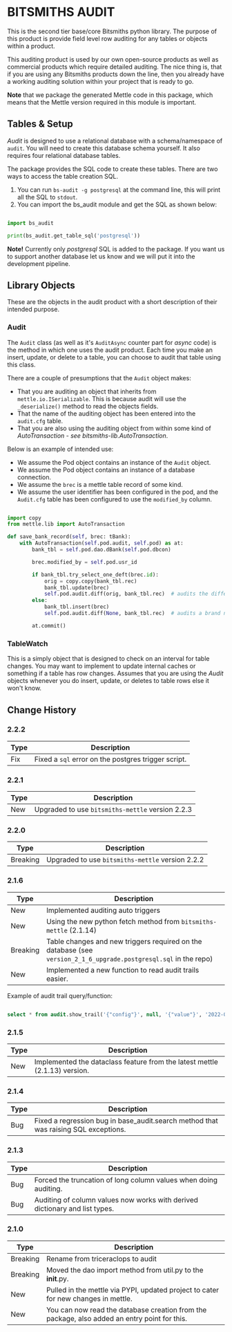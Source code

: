 # BITSMITHS AUDIT #

This is the second tier base/core Bitsmiths python library. The purpose of this product is provide field level row
auditing for any tables or objects within a product.

This auditing product is used by our own open-source products as well as commercial products which require detailed
auditing. The nice thing is, that if you are using any Bitsmiths products down the line, then you already have a
working auditing solution within your project that is ready to go.

**Note** that we package the generated Mettle code in this package, which means that the Mettle version required in this module is important.

## Tables & Setup ##

*Audit* is designed to use a relational database with a schema/namespace of `audit`. You will need to create this database schema yourself.
It also requires four relational database tables.

The package provides the SQL code to create these tables. There are two ways to access the table creation SQL.

1. You can run `bs-audit -g postgresql` at the command line, this will print all the SQL to `stdout`.
2. You can import the bs_audit module and get the SQL as shown below:

```python

import bs_audit

print(bs_audit.get_table_sql('postgresql'))

```

**Note!** Currently only *postgresql* SQL is added to the package. If you want us to support another database let
us know and we will put it into the development pipeline.

## Library Objects ##

These are the objects in the audit product with a short description of their intended purpose.

### Audit ###

The `Audit` class (as well as it's `AuditAsync` counter part for *async* code) is the method in which one uses
the audit product. Each time you make an insert, update, or delete to a table, you can choose to audit that table
using this class.

There are a couple of presumptions that the `Audit` object makes:

- That you are auditing an object that inherits from `mettle.io.ISerializable`. This is because audit will use the `_deserialize()` method to read the objects fields.
- That the name of the auditing object has been entered into the `audit.cfg` table.
- That you are also using the auditing object from within some kind of *AutoTransaction - see bitsmiths-lib.AutoTransaction*.

Below is an example of intended use:

- We assume the Pod object contains an instance of the `Audit` object.
- We assume the Pod object contains an instance of a database connection.
- We assume the `brec` is a mettle table record of some kind.
- We assume the user identifier has been configured in the pod, and the `Audit.cfg` table has been configured to use the `modified_by` column.

```python

import copy
from mettle.lib import AutoTransaction

def save_bank_record(self, brec: tBank):
	with AutoTransaction(self.pod.audit, self.pod) as at:
		bank_tbl = self.pod.dao.dBank(self.pod.dbcon)

		brec.modified_by = self.pod.usr_id

		if bank_tbl.try_select_one_deft(brec.id):
			orig = copy.copy(bank_tbl.rec)
			bank_tbl.update(brec)
			self.pod.audit.diff(orig, bank_tbl.rec)  # audits the difference between the original and new record
		else:
			bank_tbl.insert(brec)
			self.pod.audit.diff(None, bank_tbl.rec)  # audits a brand new record.

		at.commit()

```


### TableWatch ###

This is a simply object that is designed to check on an interval for table changes. You may want to implement to update
internal caches or something if a table has row changes. Assumes that you are using the *Audit* objects whenever you
do insert, update, or deletes to table rows else it won't know.


## Change History ##


### 2.2.2 ###

| Type | Description |
| ---- | ----------- |
| Fix  | Fixed a `sql` error on the postgres trigger script. |


### 2.2.1 ###

| Type | Description |
| ---- | ----------- |
| New | Upgraded to use `bitsmiths-mettle` version 2.2.3 |

### 2.2.0 ###

| Type | Description |
| ---- | ----------- |
| Breaking | Upgraded to use `bitsmiths-mettle` version 2.2.2 |


### 2.1.6 ###

| Type | Description |
| ---- | ----------- |
| New  | Implemented auditing auto triggers |
| New  | Using the new python fetch method from `bitsmiths-mettle` (2.1.14) |
| Breaking | Table changes and new triggers required on the database (see `version_2_1_6_upgrade.postgresql.sql` in the repo) |
| New | Implemented a new function to read audit trails easier. |

Example of audit trail query/function:

```sql

select * from audit.show_trail('{"config"}', null, '{"value"}', '2022-05-01', null, '{"U"}');

```

### 2.1.5 ###

| Type | Description |
| ---- | ----------- |
| New  | Implemented the dataclass feature from the latest mettle (2.1.13) version. |

### 2.1.4 ###

| Type | Description |
| ---- | ----------- |
| Bug  | Fixed a regression bug in base_audit.search method that was raising SQL exceptions. |

### 2.1.3 ###

| Type | Description |
| ---- | ----------- |
| Bug  | Forced the truncation of long column values when doing auditing. |
| Bug  | Auditing of column values now works with derived dictionary and list types. |


### 2.1.0 ###

| Type | Description |
| ---- | ----------- |
| Breaking | Rename from triceraclops to audit |
| Breaking | Moved the dao import method from util.py to the __init__.py. |
| New  | Pulled in the mettle via PYPI, updated project to cater for new changes in mettle. |
| New  | You can now read the database creation from the package, also added an entry point for this. |
